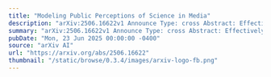 ```yaml
---
title: "Modeling Public Perceptions of Science in Media"
description: "arXiv:2506.16622v1 Announce Type: cross Abstract: Effectively engaging the public with science is vital for fostering trust and understanding in our scientific community. Yet, with an ever-growing volume of information, science communicators struggle to anticipate how audiences will perceive and interact with scientific news. In this paper, we introduce a computational framework that models public perception across twelve dimensions, such as newsworthiness, importance, and surprisingness. Using this framework, we create a large-scale science news perception dataset with 10,489 annotations from 2,101 participants from diverse US and UK populations, providing valuable insights into public responses to scientific information across domains. We further develop NLP models that predict public perception scores with a strong performance. Leveraging the dataset and model, we examine public perception of science from two perspectives: (1) Perception as an outcome: What factors affect the public perception of scientific information? (2) Perception as a predictor: Can we use the estimated perceptions to predict public engagement with science? We find that individuals' frequency of science news consumption is the driver of perception, whereas demographic factors exert minimal influence. More importantly, through a large-scale analysis and carefully designed natural experiment on Reddit, we demonstrate that the estimated public perception of scientific information has direct connections with the final engagement pattern. Posts with more positive perception scores receive significantly more comments and upvotes, which is consistent across different scientific information and for the same science, but are framed differently. Overall, this research underscores the importance of nuanced perception modeling in science communication, offering new pathways to predict public interest and engagement with scientific content."
summary: "arXiv:2506.16622v1 Announce Type: cross Abstract: Effectively engaging the public with science is vital for fostering trust and understanding in our scientific community. Yet, with an ever-growing volume of information, science communicators struggle to anticipate how audiences will perceive and interact with scientific news. In this paper, we introduce a computational framework that models public perception across twelve dimensions, such as newsworthiness, importance, and surprisingness. Using this framework, we create a large-scale science news perception dataset with 10,489 annotations from 2,101 participants from diverse US and UK populations, providing valuable insights into public responses to scientific information across domains. We further develop NLP models that predict public perception scores with a strong performance. Leveraging the dataset and model, we examine public perception of science from two perspectives: (1) Perception as an outcome: What factors affect the public perception of scientific information? (2) Perception as a predictor: Can we use the estimated perceptions to predict public engagement with science? We find that individuals' frequency of science news consumption is the driver of perception, whereas demographic factors exert minimal influence. More importantly, through a large-scale analysis and carefully designed natural experiment on Reddit, we demonstrate that the estimated public perception of scientific information has direct connections with the final engagement pattern. Posts with more positive perception scores receive significantly more comments and upvotes, which is consistent across different scientific information and for the same science, but are framed differently. Overall, this research underscores the importance of nuanced perception modeling in science communication, offering new pathways to predict public interest and engagement with scientific content."
pubDate: "Mon, 23 Jun 2025 00:00:00 -0400"
source: "arXiv AI"
url: "https://arxiv.org/abs/2506.16622"
thumbnail: "/static/browse/0.3.4/images/arxiv-logo-fb.png"
---
```


